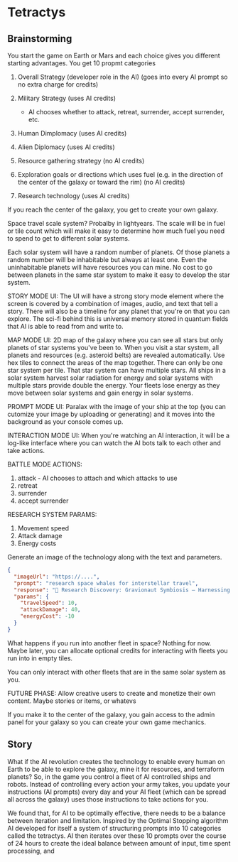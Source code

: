 # Tetractys

## Brainstorming

You start the game on Earth or Mars and each choice gives you different starting advantages. You get 10 propmt categories

1. Overall Strategy (developer role in the AI) (goes into every AI prompt so no extra charge for credits)
1. Military Strategy (uses AI credits)

   - AI chooses whether to attack, retreat, surrender, accept surrender, etc.

1. Human Dimplomacy (uses AI credits)
1. Alien Diplomacy (uses AI credits)
1. Resource gathering strategy (no AI credits)
1. Exploration goals or directions which uses fuel (e.g. in the direction of the center of the galaxy or toward the rim) (no AI credits)
1. Research technology (uses AI credits)

If you reach the center of the galaxy, you get to create your own galaxy.

Space travel scale system? Probalby in lightyears. The scale will be in fuel or tile count which will make it easy to determine how much fuel you need to spend to get to different solar systems.

Each solar system will have a random number of planets. Of those planets a random number will be inhabitable but always at least one. Even the uninhabitable planets will have resources you can mine. No cost to go between planets in the same star system to make it easy to develop the star system.

STORY MODE UI: The UI will have a strong story mode element where the screen is covered by a combination of images, audio, and text that tell a story. There will also be a timeline for any planet that you're on that you can explore. The sci-fi behind this is universal memory stored in quantum fields that AI is able to read from and write to.

MAP MODE UI: 2D map of the galaxy where you can see all stars but only planets of star systems you've been to. When you visit a star system, all planets and resources (e.g. asteroid belts) are revealed automatically. Use hex tiles to connect the areas of the map together. There can only be one star system per tile. That star system can have multiple stars. All ships in a solar system harvest solar radiation for energy and solar systems with multiple stars provide double the energy. Your fleets lose energy as they move between solar systems and gain energy in solar systems.

PROMPT MODE UI: Paralax with the image of your ship at the top (you can cutomize your image by uploading or generating) and it moves into the background as your console comes up.

INTERACTION MODE UI: When you're watching an AI interaction, it will be a log-like interface where you can watch the AI bots talk to each other and take actions.

BATTLE MODE ACTIONS:

1. attack - AI chooses to attach and which attacks to use
1. retreat
1. surrender
1. accept surrender

RESEARCH SYSTEM PARAMS:

1. Movement speed
1. Attack damage
1. Energy costs

Generate an image of the technology along with the text and parameters.

```json
{
  "imageUrl": "https://....",
  "prompt": "research space whales for interstellar travel",
  "response": "🔬 Research Discovery: Gravionaut Symbiosis – Harnessing Space Whales for Interstellar Travel After decades of deep-space tracking and cryptobiological analysis, scientists have successfully decoded the gravitational harmonics emitted by space whales—titanic, sentient lifeforms that naturally navigate between star systems. By developing a neural-symbiotic interface called the Gravionaut Node, researchers enabled limited communication and eventual co-piloting with these creatures. The space whales generate localized spacetime distortions through organic graviton manipulation, effectively allowing them (and now partnered vessels) to \"glide\" through folded space without traditional propulsion. In-game, unlocking Gravionaut Symbiosis enables a new class of bio-organic ships that do not consume fuel for interstellar jumps, drastically reducing upkeep costs and opening previously unreachable sectors. It also adds a new affinity mechanic where players must cultivate trust with whale colonies via empathy tech and resource offerings, affecting diplomacy, navigation precision, and long-distance travel cooldowns.",
  "params": {
    "travelSpeed": 10,
    "attackDamage": 40,
    "energyCost": -10
  }
}
```

What happens if you run into another fleet in space? Nothing for now. Maybe later, you can allocate optional credits for interacting with fleets you run into in empty tiles.

You can only interact with other fleets that are in the same solar system as you.

FUTURE PHASE: Allow creative users to create and monetize their own content. Maybe stories or items, or whatevs

If you make it to the center of the galaxy, you gain access to the admin panel for your galaxy so you can create your own game mechanics.

## Story

What if the AI revolution creates the technology to enable every human on Earth to be able to explore the galaxy, mine it for resources, and terraform planets? So, in the game you control a fleet of AI controlled ships and robots. Instead of controlling every action your army takes, you update your instructions (AI prompts) every day and your AI fleet (which can be spread all across the galaxy) uses those instructions to take actions for you.

We found that, for AI to be optimally effective, there needs to be a balance between iteration and limitation. Inspired by the Optimal Stopping algorithm AI developed for itself a system of structuring prompts into 10 categories called the tetractys. AI then iterates over these 10 prompts over the course of 24 hours to create the ideal balance between amount of input, time spent processing, and
